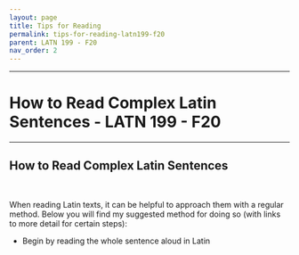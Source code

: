 ```yaml
---
layout: page
title: Tips for Reading
permalink: tips-for-reading-latn199-f20
parent: LATN 199 - F20
nav_order: 2
---
```

***

# How to Read Complex Latin Sentences - LATN 199 - F20

***
## How to Read Complex Latin Sentences
&nbsp;

When reading Latin texts, it can be helpful to approach them with a regular method. Below you will find my suggested method for doing so (with links to more detail for certain steps):

- Begin by reading the whole sentence aloud in Latin
